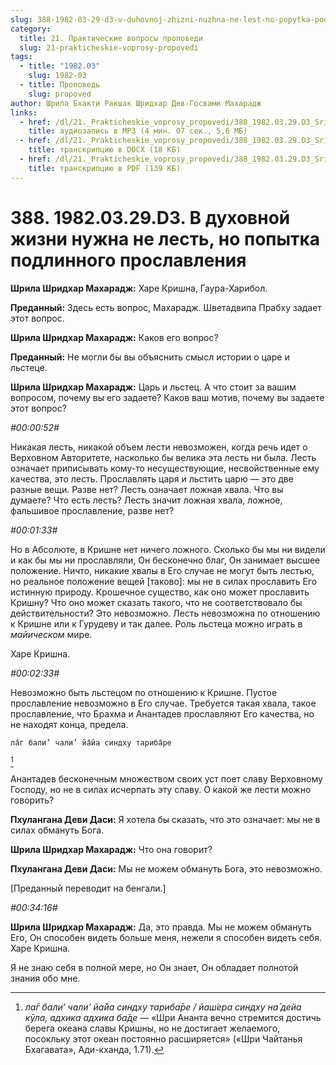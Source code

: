 ```yaml
---
slug: 388-1982-03-29-d3-v-duhovnoj-zhizni-nuzhna-ne-lest-no-popytka-podlinnogo-proslavleniya
category:
  title: 21. Практические вопросы проповеди
  slug: 21-prakticheskie-voprosy-propovedi
tags:
  - title: "1982.03"
    slug: 1982-03
  - title: Проповедь
    slug: propoved
author: Шрила Бхакти Ракшак Шридхар Дев-Госвами Махарадж
links:
  - href: /dl/21._Prakticheskie_voprosy_propovedi/388_1982.03.29.D3_SridharMj_V_duhovnoj_zhizni_nuzhna_ne_lest_no_popytka_podlinnogo_proslavlenija.mp3
    title: аудиозапись в MP3 (4 мин. 07 сек., 5,6 МБ)
  - href: /dl/21._Prakticheskie_voprosy_propovedi/388_1982.03.29.D3_SridharMj_V_duhovnoj_zhizni_nuzhna_ne_lest_no_popytka_podlinnogo_proslavlenija.docx
    title: транскрипцию в DOCX (18 КБ)
  - href: /dl/21._Prakticheskie_voprosy_propovedi/388_1982.03.29.D3_SridharMj_V_duhovnoj_zhizni_nuzhna_ne_lest_no_popytka_podlinnogo_proslavlenija.pdf
    title: транскрипцию в PDF (139 КБ)
---
```


# 388. 1982.03.29.D3. В духовной жизни нужна не лесть, но попытка подлинного прославления

**Шрила Шридхар Махарадж:** Харе Кришна, Гаура-Харибол.

**Преданный:** Здесь есть вопрос, Махарадж. Шветадвипа Прабху задает этот вопрос.

**Шрила Шридхар Махарадж:** Каков его вопрос?

**Преданный:** Не могли бы вы объяснить смысл истории о царе и льстеце.

**Шрила Шридхар Махарадж:** Царь и льстец. А что стоит за вашим вопросом, почему вы его задаете? Каков ваш мотив, почему вы задаете этот вопрос?

*#00:00:52#*

Никакая лесть, никакой объем лести невозможен, когда речь идет о Верховном Авторитете, насколько бы велика эта лесть ни была. Лесть означает приписывать кому-то несуществующие, несвойственные ему качества, это лесть. Прославлять царя и льстить царю — это две разные вещи. Разве нет? Лесть означает ложная хвала. Что вы думаете? Что есть лесть? Лесть значит ложная хвала, ложное, фальшивое прославление, разве нет?

*#00:01:33#*

Но в Абсолюте, в Кришне нет ничего ложного. Сколько бы мы ни видели и как бы мы ни прославляли, Он бесконечно благ, Он занимает высшее положение. Ничто, никакие хвалы в Его случае не могут быть лестью, но реальное положение вещей [таково]: мы не в силах прославить Его истинную природу. Крошечное существо, как оно может прославить Кришну? Что оно может сказать такого, что не соответствовало бы действительности? Это невозможно. Лесть невозможна по отношению к Кришне или к Гурудеву и так далее. Роль льстеца можно играть в *майическом* мире.

Харе Кришна.

*#00:02:33#*

Невозможно быть льстецом по отношению к Кришне. Пустое прославление невозможно в Его случае. Требуется такая хвала, такое прославление, что Брахма и Анантадев прославляют Его качества, но не находят конца, предела.

    ла̄г бали’ чали’ йа̄йа синдху тариба̄ре
[^_ftn1]

Анантадев бесконечным множеством своих уст поет славу Верховному Господу, но не в силах исчерпать эту славу. О какой же лести можно говорить?

**Пхулангана Деви Даси:** Я хотела бы сказать, что это означает: мы не в силах обмануть Бога.

**Шрила Шридхар Махарадж:** Что она говорит?

**Пхулангана Деви Даси:** Мы не можем обмануть Бога, это невозможно.

[Преданный переводит на бенгали.]

*#00:34:16#*

**Шрила Шридхар Махарадж:** Да, это правда. Мы не можем обмануть Его, Он способен видеть больше меня, нежели я способен видеть себя. Харе Кришна.

Я не знаю себя в полной мере, но Он знает, Он обладает полнотой знания обо мне.



[^_ftn1]: *ла̄г бали’ чали’ йа̄йа синдху тариба̄ре / йаш́ера синдху на̄ дейа кӯла, адхика адхика ба̄д̣е* — «Шри Ананта вечно стремится достичь берега океана славы Кришны, но не достигает желаемого, посокльку этот океан постоянно расширяется» («Шри Чайтанья Бхагавата», Ади-кханда, 1.71).

